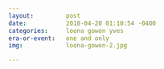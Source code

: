 ```yaml
---
layout:         post
date:           2018-04-20 01:10:54 -0400
categories:     loona gowon yves
era-or-event:   one and only
img:            loona-gowon-2.jpg

---
```

